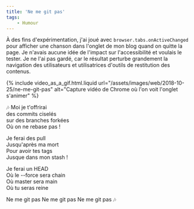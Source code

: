 ```yaml
---
title: 'Ne me git pas'
tags:
    - Humour
---
```


À des fins d'expérimentation, j'ai joué avec `browser.tabs.onActiveChanged` pour afficher une chanson dans l'onglet de mon blog quand on quitte la page. Je n'avais aucune idée de l'impact sur l'accessibilité et voulais le tester. Je ne l'ai pas gardé, car le résultat perturbe grandement la navigation des utilisateurs et utilisatrices d'outils de restitution des contenus.

{% include video_as_a_gif.html.liquid
url="/assets/images/web/2018-10-25/ne-me-git-pas"
alt="Capture vidéo de Chrome où l'on voit l'onglet s'animer"
%}

🎶 Moi je t'offrirai  
des commits ciselés  
sur des branches forkées  
Où on ne rebase pas !  

Je ferai des pull  
Jusqu'après ma mort   
Pour avoir tes tags  
Jusque dans mon stash !  

Je ferai un HEAD  
Où le --force sera chain  
Où master sera main  
Où tu seras reine  

Ne me git pas
Ne me git pas
Ne me git pas 🎶